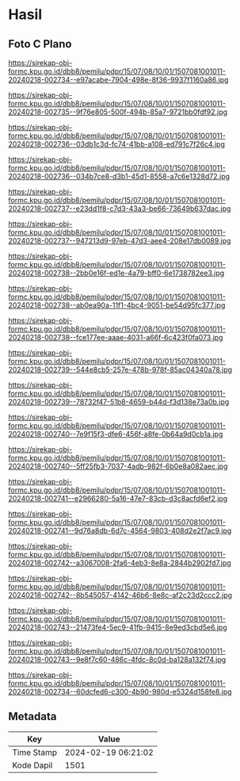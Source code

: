 # Hasil

## Foto C Plano

https://sirekap-obj-formc.kpu.go.id/dbb8/pemilu/pdpr/15/07/08/10/01/1507081001011-20240218-002734--e97acabe-7904-498e-8f36-9937f1160a86.jpg

https://sirekap-obj-formc.kpu.go.id/dbb8/pemilu/pdpr/15/07/08/10/01/1507081001011-20240218-002735--9f76e805-500f-494b-85a7-9721bb0fdf92.jpg

https://sirekap-obj-formc.kpu.go.id/dbb8/pemilu/pdpr/15/07/08/10/01/1507081001011-20240218-002736--03db1c3d-fc74-41bb-a108-ed791c7f26c4.jpg

https://sirekap-obj-formc.kpu.go.id/dbb8/pemilu/pdpr/15/07/08/10/01/1507081001011-20240218-002736--034b7ce8-d3b1-45d1-8558-a7c6e1328d72.jpg

https://sirekap-obj-formc.kpu.go.id/dbb8/pemilu/pdpr/15/07/08/10/01/1507081001011-20240218-002737--e23dd1f8-c7d3-43a3-be66-73649b637dac.jpg

https://sirekap-obj-formc.kpu.go.id/dbb8/pemilu/pdpr/15/07/08/10/01/1507081001011-20240218-002737--947213d9-97eb-47d3-aee4-208e17db0089.jpg

https://sirekap-obj-formc.kpu.go.id/dbb8/pemilu/pdpr/15/07/08/10/01/1507081001011-20240218-002738--2bb0e16f-ed1e-4a79-bff0-6e1738782ee3.jpg

https://sirekap-obj-formc.kpu.go.id/dbb8/pemilu/pdpr/15/07/08/10/01/1507081001011-20240218-002738--ab0ea90a-11f1-4bc4-9051-be54d95fc377.jpg

https://sirekap-obj-formc.kpu.go.id/dbb8/pemilu/pdpr/15/07/08/10/01/1507081001011-20240218-002738--fce177ee-aaae-4031-a66f-6c423f0fa073.jpg

https://sirekap-obj-formc.kpu.go.id/dbb8/pemilu/pdpr/15/07/08/10/01/1507081001011-20240218-002739--544e8cb5-257e-478b-978f-85ac04340a78.jpg

https://sirekap-obj-formc.kpu.go.id/dbb8/pemilu/pdpr/15/07/08/10/01/1507081001011-20240218-002739--78732f47-51b8-4659-b44d-f3d138e73a0b.jpg

https://sirekap-obj-formc.kpu.go.id/dbb8/pemilu/pdpr/15/07/08/10/01/1507081001011-20240218-002740--7e9f15f3-dfe6-456f-a8fe-0b64a9d0cb1a.jpg

https://sirekap-obj-formc.kpu.go.id/dbb8/pemilu/pdpr/15/07/08/10/01/1507081001011-20240218-002740--5ff25fb3-7037-4adb-982f-6b0e8a082aec.jpg

https://sirekap-obj-formc.kpu.go.id/dbb8/pemilu/pdpr/15/07/08/10/01/1507081001011-20240218-002741--e2966280-5a16-47e7-83cb-d3c8acfd6ef2.jpg

https://sirekap-obj-formc.kpu.go.id/dbb8/pemilu/pdpr/15/07/08/10/01/1507081001011-20240218-002741--9d76a8db-6d7c-4564-9803-408d2e2f7ac9.jpg

https://sirekap-obj-formc.kpu.go.id/dbb8/pemilu/pdpr/15/07/08/10/01/1507081001011-20240218-002742--a3067008-2fa6-4eb3-8e8a-2844b2902fd7.jpg

https://sirekap-obj-formc.kpu.go.id/dbb8/pemilu/pdpr/15/07/08/10/01/1507081001011-20240218-002742--8b545057-4142-46b6-8e8c-af2c23d2ccc2.jpg

https://sirekap-obj-formc.kpu.go.id/dbb8/pemilu/pdpr/15/07/08/10/01/1507081001011-20240218-002743--21473fe4-5ec9-41fb-9415-8e9ed3cbd5e6.jpg

https://sirekap-obj-formc.kpu.go.id/dbb8/pemilu/pdpr/15/07/08/10/01/1507081001011-20240218-002743--9e8f7c60-486c-4fdc-8c0d-ba128a132f74.jpg

https://sirekap-obj-formc.kpu.go.id/dbb8/pemilu/pdpr/15/07/08/10/01/1507081001011-20240218-002734--60dcfed6-c300-4b90-980d-e5324d158fe8.jpg


## Metadata

| Key        | Value               |
| ---------- | ------------------- |
| Time Stamp | 2024-02-19 06:21:02 |
| Kode Dapil | 1501                |



